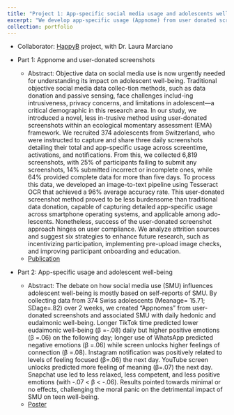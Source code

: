 ```yaml
---
title: "Project 1: App-specific social media usage and adolescents well-being <br/>"
excerpt: "We develop app-specific usage (Appnome) from user donated screenshots in an EMA study, and explore the relationships between app-specific use, problematic social media use, hedonic well-being, and eudaimonic well-being<img src='/images/happyb.png'>"
collection: portfolio
---
```


- Collaborator: [HappyB](https://www.laura-marciano.com/happyb) project, with Dr. Laura Marciano
- Part 1: Appnome and user-donated screenshots
  - Abstract: Objective data on social media use is now urgently needed for understanding its impact on adolescent well-being. Traditional objective social media data collec-tion methods, such as data donation and passive sensing, face challenges includ-ing intrusiveness, privacy concerns, and limitations in adolescent—a critical demographic in this research area. In our study, we introduced a novel, less in-trusive method using user-donated screenshots within an ecological momentary assessment (EMA) framework. We recruited 374 adolescents from Switzerland, who were instructed to capture and share three daily screenshots detailing their total and app-specific usage across screentime, activations, and notifications. From this, we collected 6,819 screenshots, with 25% of participants failing to submit any screenshots, 14% submitted incorrect or incomplete ones, while 64% provided complete data for more than five days. To process this data, we developed an image-to-text pipeline using Tesseract OCR that achieved a 96% average accuracy rate. This user-donated screenshot method proved to be less burdensome than traditional data donation, capable of capturing detailed app-specific usage across smartphone operating systems, and applicable among ado-lescents. Nonetheless, success of the user-donated screenshot approach hinges on user compliance. We analyze attrition sources and suggest six strategies to enhance future research, such as incentivizing participation, implementing pre-upload image checks, and improving participant onboarding and education.
  - [Publication](https://x.com/YLiu999)

- Part 2: App-specific usage and adolescent well-being
  - Abstract: The debate on how social media use (SMU) influences adolescent well-being is mostly based on self-reports of SMU. By collecting data from 374 Swiss adolescents (Meanage= 15.71; SDage=.82) over 2 weeks, we created “Appnomes” from user-donated screenshots and associated SMU with daily hedonic and eudaimonic well-being. Longer TikTok time predicted lower eudaimonic well-being (β =-.08) daily but higher positive emotions (β =.06) on the following day; longer use of WhatsApp predicted negative emotions (β =.06) while screen unlocks higher feelings of connection (β =.08). Instagram notification was positively related to levels of feeling focused (β=.06) the next day. YouTube screen unlocks predicted more feeling of meaning (β=.07) the next day. Snapchat use led to less relaxed, less competent, and less positive emotions (with -.07 < β < -.06). Results pointed towards minimal or no effects, challenging the moral panic on the detrimental impact of SMU on teen well-being.
  - [Poster](https://x.com/YLiu999)


